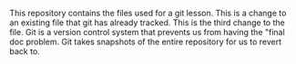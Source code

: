 This repository contains the files used for a git lesson.
This is a change to an existing file that git has already tracked.
This is the third change to the file.
Git is a version control system that prevents us from having the "final doc problem.
Git takes snapshots of the entire repository for us to revert back to.
